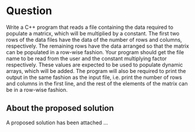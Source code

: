 # Question #
Write a C++ program that reads a file containing the data required to populate a matricx, which will be multiplied by a constant.  The first two rows of the data files have the data of the number of rows and columns, respectively.  The remaining rows have the data arranged so that the matrix can be populated in a row-wise fashion.  Your program should get the file name to be read from the user and the constant multiplying factor respectively. These values are expected to be used to populate dynamic arrays, which will be added.
The program will also be required to print the output in the same fashion as the input file, i.e. print the number of rows and columns in the first line, and the rest of the elements of the matrix can be in a row-wise fashion.
## About the proposed solution ##
A proposed solution has been attached ...
